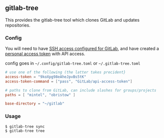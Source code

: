 ## gitlab-tree
This provides the gitlab-tree tool which clones GitLab and updates repositories.

### Config
You will need to have [SSH access configured for GitLab](https://docs.gitlab.com/ee/ssh/), and
have created a [personal access token](https://docs.gitlab.com/ee/api/#personal-access-tokens)
with API access.


config goes in `~/.config/gitlab-tree.toml` or `~/.gitlab-tree.toml`
```toml
# use one of the following (the latter takes precident}
access-token = "9koXpg98eAheJpvBs5tK"
access-token-command = ["pass", "GitLab/api-access-token"]

# paths to clone from GitLab, can include slashes for groups/projects
paths = [ "mintel", "obristow" ]

base-directory = "~/gitlab"
```

### Usage
```
$ gitlab-tree sync
$ gitlab-tree tree
```
